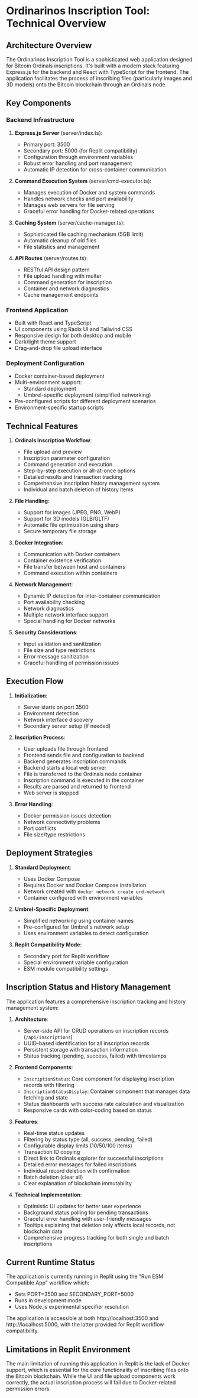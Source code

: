 
# Ordinarinos Inscription Tool: Technical Overview

## Architecture Overview

The Ordinarinos Inscription Tool is a sophisticated web application designed for Bitcoin Ordinals inscriptions. It's built with a modern stack featuring Express.js for the backend and React with TypeScript for the frontend. The application facilitates the process of inscribing files (particularly images and 3D models) onto the Bitcoin blockchain through an Ordinals node.

## Key Components

### Backend Infrastructure

1. **Express.js Server** (server/index.ts):
   - Primary port: 3500
   - Secondary port: 5000 (for Replit compatibility)
   - Configuration through environment variables
   - Robust error handling and port management
   - Automatic IP detection for cross-container communication

2. **Command Execution System** (server/cmd-executor.ts):
   - Manages execution of Docker and system commands
   - Handles network checks and port availability
   - Manages web servers for file serving
   - Graceful error handling for Docker-related operations

3. **Caching System** (server/cache-manager.ts):
   - Sophisticated file caching mechanism (5GB limit)
   - Automatic cleanup of old files
   - File statistics and management

4. **API Routes** (server/routes.ts):
   - RESTful API design pattern
   - File upload handling with multer
   - Command generation for inscription
   - Container and network diagnostics
   - Cache management endpoints

### Frontend Application

- Built with React and TypeScript
- UI components using Radix UI and Tailwind CSS
- Responsive design for both desktop and mobile
- Dark/light theme support
- Drag-and-drop file upload interface

### Deployment Configuration

- Docker container-based deployment
- Multi-environment support:
  - Standard deployment
  - Umbrel-specific deployment (simplified networking)
- Pre-configured scripts for different deployment scenarios
- Environment-specific startup scripts

## Technical Features

1. **Ordinals Inscription Workflow**:
   - File upload and preview
   - Inscription parameter configuration
   - Command generation and execution
   - Step-by-step execution or all-at-once options
   - Detailed results and transaction tracking
   - Comprehensive inscription history management system
   - Individual and batch deletion of history items

2. **File Handling**:
   - Support for images (JPEG, PNG, WebP)
   - Support for 3D models (GLB/GLTF)
   - Automatic file optimization using sharp
   - Secure temporary file storage

3. **Docker Integration**:
   - Communication with Docker containers
   - Container existence verification
   - File transfer between host and containers
   - Command execution within containers

4. **Network Management**:
   - Dynamic IP detection for inter-container communication
   - Port availability checking
   - Network diagnostics
   - Multiple network interface support
   - Special handling for Docker networks

5. **Security Considerations**:
   - Input validation and sanitization
   - File size and type restrictions
   - Error message sanitization
   - Graceful handling of permission issues

## Execution Flow

1. **Initialization**:
   - Server starts on port 3500
   - Environment detection
   - Network interface discovery
   - Secondary server setup (if needed)

2. **Inscription Process**:
   - User uploads file through frontend
   - Frontend sends file and configuration to backend
   - Backend generates inscription commands
   - Backend starts a local web server
   - File is transferred to the Ordinals node container
   - Inscription command is executed in the container
   - Results are parsed and returned to frontend
   - Web server is stopped

3. **Error Handling**:
   - Docker permission issues detection
   - Network connectivity problems
   - Port conflicts
   - File size/type restrictions

## Deployment Strategies

1. **Standard Deployment**:
   - Uses Docker Compose
   - Requires Docker and Docker Compose installation
   - Network created with `docker network create ord-network`
   - Container configured with environment variables

2. **Umbrel-Specific Deployment**:
   - Simplified networking using container names
   - Pre-configured for Umbrel's network setup
   - Uses environment variables to detect configuration

3. **Replit Compatibility Mode**:
   - Secondary port for Replit workflow
   - Special environment variable configuration
   - ESM module compatibility settings

## Inscription Status and History Management

The application features a comprehensive inscription tracking and history management system:

1. **Architecture**:
   - Server-side API for CRUD operations on inscription records (`/api/inscriptions`)
   - UUID-based identification for all inscription records
   - Persistent storage with transaction information
   - Status tracking (pending, success, failed) with timestamps

2. **Frontend Components**:
   - `InscriptionStatus`: Core component for displaying inscription records with filtering
   - `InscriptionStatusDisplay`: Container component that manages data fetching and state
   - Status dashboards with success rate calculation and visualization
   - Responsive cards with color-coding based on status

3. **Features**:
   - Real-time status updates
   - Filtering by status type (all, success, pending, failed)
   - Configurable display limits (10/50/100 items)
   - Transaction ID copying
   - Direct link to Ordinals explorer for successful inscriptions
   - Detailed error messages for failed inscriptions
   - Individual record deletion with confirmation
   - Batch deletion (clear all)
   - Clear explanation of blockchain immutability

4. **Technical Implementation**:
   - Optimistic UI updates for better user experience
   - Background status polling for pending transactions
   - Graceful error handling with user-friendly messages
   - Tooltips explaining that deletion only affects local records, not blockchain data
   - Comprehensive progress tracking for both single and batch inscriptions

## Current Runtime Status

The application is currently running in Replit using the "Run ESM Compatible App" workflow which:
- Sets PORT=3500 and SECONDARY_PORT=5000
- Runs in development mode
- Uses Node.js experimental specifier resolution

The application is accessible at both http://localhost:3500 and http://localhost:5000, with the latter provided for Replit workflow compatibility.

## Limitations in Replit Environment

The main limitation of running this application in Replit is the lack of Docker support, which is essential for the core functionality of inscribing files onto the Bitcoin blockchain. While the UI and file upload components work correctly, the actual inscription process will fail due to Docker-related permission errors.
